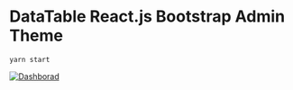 # DataTable React.js Bootstrap Admin  Theme

`yarn start`

[![Dashborad](https://i.ibb.co/hcRxTrC/indir.png "Dashborad")](https://i.ibb.co/hcRxTrC/indir.png "Dashborad")
